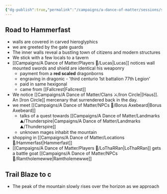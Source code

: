 ```yaml
---
{"dg-publish":true,"permalink":"/campaigns/a-dance-of-matter/sessions/session-1003/"}
---
```


## Road to Hammerfast 
- walls are covered in carved hieroglyphics
- we are greeted by the gate guards 
- The inner walls reveal a bustling town of citizens and modern structures
- We stick with a few locals to a tavern
- [[Campaigns/A Dance of Matter/Players 👤/Lucas\|Lucas]] notices wall mounted swords and shield are identical his weaponry 
	- payment from a **red scaled** dragonborns 
	- engraving in dragonic - 'third centurio 1st battalion 77th Legion'
	- paid in same hexigonal 
	- came from [[Fallcrest\|Fallcrest]] 
- We notice [[Campaigns/A Dance of Matter/Clans ⚔/Iron Circle\|[Haus]]. An [Iron Circle]] mercenary that surrendered back in the day.
- we meet [[Campaigns/A Dance of Matter/NPCs 🤖/Borus Axebeard\|Borus Axebeard]] 
	- talks of a quest towards [[Campaigns/A Dance of Matter/Landmarks ⛰/Thunderspire\|Campaigns/A Dance of Matter/Landmarks ⛰/Thunderspire]] 
	- unknown mages inhabit the mountain 
- shopping in [[Campaigns/A Dance of Matter/Locations 📌/Hammerfast\|Hammerfast]]
- [[Campaigns/A Dance of Matter/Players 👤/LoThaRRan\|LoThaRRan]] gets a battle goat [[Campaigns/A Dance of Matter/NPCs 🤖/Ramtholemewwe\|Ramtholemewwe]]

## Trail Blaze to c
- The peak of the mountain slowly rises over the horizon as we approach
